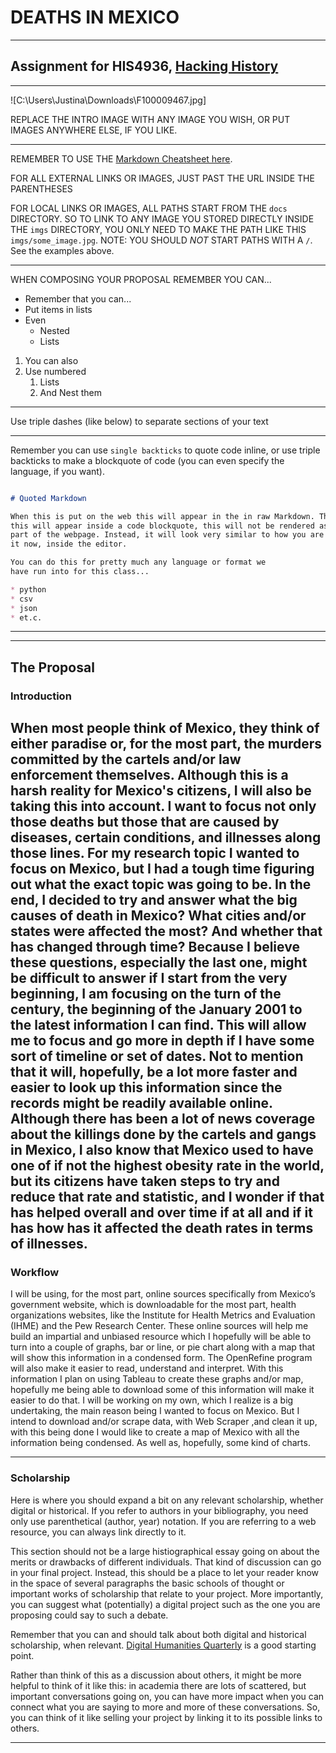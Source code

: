 # DEATHS IN MEXICO

---

## Assignment for HIS4936, [Hacking History](http://hacking-history.readthedocs.io)

---

![C:\Users\Justina\Downloads\F100009467.jpg]

REPLACE THE INTRO IMAGE WITH ANY IMAGE YOU WISH, OR PUT IMAGES ANYWHERE ELSE,
IF YOU LIKE.

---

REMEMBER TO USE THE [Markdown Cheatsheet here](https://github.com/adam-p/markdown-here/wiki/Markdown-Cheatsheet).

FOR ALL EXTERNAL LINKS OR IMAGES, JUST PAST THE URL INSIDE THE PARENTHESES

FOR LOCAL LINKS OR IMAGES, ALL PATHS START FROM THE `docs` DIRECTORY. SO TO
LINK TO ANY IMAGE YOU STORED DIRECTLY INSIDE THE `imgs` DIRECTORY, YOU ONLY
NEED TO MAKE THE PATH LIKE THIS `imgs/some_image.jpg`. NOTE: YOU SHOULD *NOT*
START PATHS WITH A `/`. See the examples above.

---

WHEN COMPOSING YOUR PROPOSAL REMEMBER YOU CAN...

* Remember that you can...
* Put items in lists
* Even
    * Nested
    * Lists

1. You can also
2. Use numbered
    1. Lists
    2. And Nest them

---

Use triple dashes (like below) to separate sections of your text

---

Remember you can use `single backticks` to quote code inline, or use triple
backticks to make a blockquote of code (you can even specify the language,
if you want).

```markdown

# Quoted Markdown

When this is put on the web this will appear in the in raw Markdown. That is,
this will appear inside a code blockquote, this will not be rendered as
part of the webpage. Instead, it will look very similar to how you are seeing
it now, inside the editor.

You can do this for pretty much any language or format we
have run into for this class...

* python
* csv
* json
* et.c.

```

---

---

## The Proposal

### Introduction

When most people think of Mexico, they think of either paradise or, for the most part, the murders committed by the cartels and/or law enforcement themselves. Although this is a harsh reality for Mexico's citizens, I will also be taking this into account. I want to focus not only those deaths but those that are caused by diseases, certain conditions, and illnesses along those lines.
For my research topic I wanted to focus on Mexico, but I had a tough time figuring out what the exact topic was going to be. In the end, I decided to try and answer what the big causes of death in Mexico? What cities and/or states were affected the most? And whether that has changed through time? Because I believe these questions, especially the last one, might be difficult to answer if I start from the very beginning, I am focusing on the turn of the century, the beginning of the January 2001 to the latest information I can find. This will allow me to focus and go more in depth if I have some sort of timeline or set of dates. Not to mention that it will, hopefully, be a lot more faster and easier to look up this information since the records might be readily available online. Although there has been a lot of news coverage about the killings done by the cartels and gangs in Mexico, I also know that Mexico used to have one of if not the highest obesity rate in the world, but its citizens have taken steps to try and reduce that rate and statistic, and I wonder if that has helped overall and over time if at all and if it has how has it affected the death rates in terms of illnesses.
---

### Workflow

I will be using, for the most part, online sources specifically from Mexico’s government website, which is downloadable for the most part, health organizations websites, like the Institute for Health Metrics and Evaluation (IHME) and the Pew Research Center. These online sources will help me build an impartial and unbiased resource which I hopefully will be able to turn into a couple of graphs, bar or line, or pie chart along with a map that will show this information in a condensed form. The OpenRefine program will also make it easier to read, understand and interpret. With this information I plan on using Tableau to create these graphs and/or map, hopefully me being able to download some of this information will make it easier to do that.
I will be working on my own, which I realize is a big undertaking, the main reason being I wanted to focus on Mexico. But I intend to download and/or scrape data, with Web Scraper ,and clean it up, with this being done I would like to create a map of Mexico with all the information being condensed. As well as, hopefully, some kind of charts.

---

### Scholarship

Here is where you should expand a bit on any relevant scholarship, whether
digital or historical. If you refer to authors in your bibliography, you need
only use parenthetical (author, year) notation. If you are referring to a web
resource, you can always link directly to it.

This section should not be a large histiographical essay going on about the
merits or drawbacks of different individuals. That kind of discussion can go
in your final project. Instead, this should be a place to let your reader know
in the space of several paragraphs the basic schools of thought or important
works of scholarship that relate to your project. More importantly, you can
suggest what (potentially) a digital project such as the one you are proposing
could say to such a debate.

Remember that you can and should talk about both digital and historical
scholarship, when relevant. [Digital Humanities Quarterly](www.digitalhumanities.org/dhq/)
is a good starting point.

Rather than think of this as a discussion about others, it might be more
helpful to think of it like this: in academia there are lots of scattered, but
important conversations going on, you can have more impact when you can connect
what you are saying to more and more of these conversations. So, you can think
of it like selling your project by linking it to its possible links to others.

---
